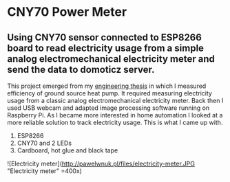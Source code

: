 # CNY70 Power Meter
## Using CNY70 sensor connected to ESP8266 board to read electricity usage from a simple analog electromechanical electricity meter and send the data to domoticz server.

This project emerged from my [engineering thesis](https://pawelwnuk.pl/files/Pawel%20Wnuk%20-%20Praca%20inzynierska.pdf) in which I measured efficiency of ground source heat pump. 
It required measuring electricity usage from a classic analog electromechanical electricity meter. Back then I used USB webcam and adapted image processing software running on Raspberry Pi. 
As I became more interested in home automation I looked at a more reliable solution to track electricity usage. This is what I came up with.

1. ESP8266
2. CNY70 and 2 LEDs
3. Cardboard, hot glue and black tape

![Electricity meter](http://pawelwnuk.pl/files/electricity-meter.JPG "Electricity meter" =400x)